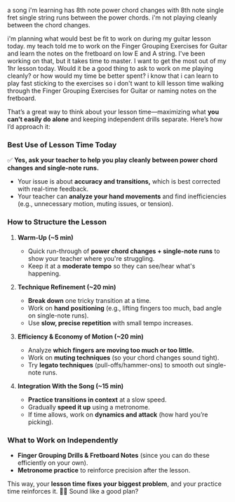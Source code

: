 a song i'm learning has 8th note power chord changes with 8th note single fret single string runs between the power chords. i'm not playing cleanly between the chord changes. 

i'm planning what would best be fit to work on during my guitar lesson today. my teach told me to work on the Finger Grouping Exercises for Guitar and learn the notes on the fretboard on low E and A string. I've been working on that, but it takes time to master. I want to get the most out of my 1hr lesson today. Would it be a good thing to ask to work on me playing cleanly? or how would my time be better spent? i know that i can learn to play fast sticking to the exercises so i don't want to kill lesson time walking through the Finger Grouping Exercises for Guitar or naming notes on the fretboard.


That’s a great way to think about your lesson time—maximizing what **you can’t easily do alone** and keeping independent drills separate. Here’s how I’d approach it:  

### **Best Use of Lesson Time Today**  
✅ **Yes, ask your teacher to help you play cleanly between power chord changes and single-note runs.**  
- Your issue is about **accuracy and transitions,** which is best corrected with real-time feedback.  
- Your teacher can **analyze your hand movements** and find inefficiencies (e.g., unnecessary motion, muting issues, or tension).  

### **How to Structure the Lesson**  
1. **Warm-Up (~5 min)**  
   - Quick run-through of **power chord changes + single-note runs** to show your teacher where you're struggling.  
   - Keep it at a **moderate tempo** so they can see/hear what's happening.  

2. **Technique Refinement (~20 min)**  
   - **Break down** one tricky transition at a time.  
   - Work on **hand positioning** (e.g., lifting fingers too much, bad angle on single-note runs).  
   - Use **slow, precise repetition** with small tempo increases.  

3. **Efficiency & Economy of Motion (~20 min)**  
   - Analyze **which fingers are moving too much or too little.**  
   - Work on **muting techniques** (so your chord changes sound tight).  
   - Try **legato techniques** (pull-offs/hammer-ons) to smooth out single-note runs.  

4. **Integration With the Song (~15 min)**  
   - **Practice transitions in context** at a slow speed.  
   - Gradually **speed it up** using a metronome.  
   - If time allows, work on **dynamics and attack** (how hard you’re picking).  

### **What to Work on Independently**  
- **Finger Grouping Drills & Fretboard Notes** (since you can do these efficiently on your own).  
- **Metronome practice** to reinforce precision after the lesson.  

This way, your **lesson time fixes your biggest problem**, and your practice time reinforces it. 🎸🔥 Sound like a good plan?
